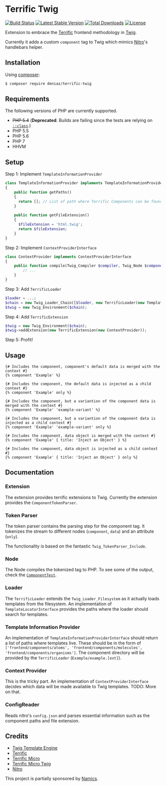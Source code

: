 # Terrific Twig
[![Build Status](https://travis-ci.org/deniaz/terrific-twig.svg?branch=master)](https://travis-ci.org/deniaz/terrific-twig)
[![Latest Stable Version](https://poser.pugx.org/deniaz/terrific-twig/v/stable.svg)](https://packagist.org/packages/deniaz/terrific-twig)
[![Total Downloads](https://poser.pugx.org/deniaz/terrific-twig/downloads.svg)](https://packagist.org/packages/deniaz/terrific-twig)
[![License](https://poser.pugx.org/deniaz/terrific-twig/license.svg)](https://packagist.org/packages/deniaz/terrific-twig)

Extension to embrace the [Terrific](https://github.com/brunschgi/terrificjs) frontend methodology in [Twig](http://twig.sensiolabs.org/).

Currently it adds a custom `component` tag to Twig which mimics [Nitro](https://github.com/namics/generator-nitro)'s handlebars helper.

## Installation
Using [composer](https://packagist.org/packages/deniaz/terrific-twig):

```bash
$ composer require deniaz/terrific-twig
```

## Requirements

The following versions of PHP are currently supported.

+ ~~PHP 5.4~~ (**Deprecated**. Builds are failing since the tests are relying on [`::class`](http://php.net/manual/en/language.oop5.basic.php#language.oop5.basic.class.class).)
+ PHP 5.5
+ PHP 5.6
+ PHP 7
+ HHVM

## Setup
Step 1: Implement `TemplateInformationProvider`

```php
class TemplateInformationProvider implements TemplateInformationProviderInterface
{
    public function getPaths()
    {
      return []; // List of path where Terrific Components can be found, e.g. (/var/www/example.com/frontend/components)
    }
    
    public function getFileExtension()
    {
      $fileExtension = 'html.twig';
      return $fileExtension;
    }
}
```

Step 2: Implement `ContextProviderInterface`

```php
class ContextProvider implements ContextProviderInterface
{
    public function compile(Twig_Compiler $compiler, Twig_Node $component, Twig_Node $dataVariant, $only) {
        // ...
    }
}
```

Step 3: Add `TerrificLoader`
```php
$loader = ...;
$chain = new Twig_Loader_Chain([$loader, new TerrificLoader(new TemplateInformationProvider)]);
$twig = new Twig_Environment($chain);
```

Step 4: Add `TerrificExtension`
```php
$twig = new Twig_Environment($chain);
$twig->addExtension(new TerrificExtension(new ContextProvider));
```

Step 5: Profit!

## Usage
```twig
{# Includes the component, component's default data is merged with the context #}
{% component 'Example' %}

{# Includes the component, the default data is injected as a child context #}
{% component 'Example' only %}

{# Includes the component, but a variantion of the component data is merged with the context #}
{% component 'Example' 'example-variant' %}

{# Includes the component, but a variantion of the component data is injected as a child context #}
{% component 'Example' 'example-variant' only %}

{# Includes the component, data object is merged with the context #}
{% component 'Example' { title: 'Inject an Object' } %}

{# Includes the component, data object is injected as a child context #}
{% component 'Example' { title: 'Inject an Object' } only %}
```

## Documentation
### Extension
The extension provides terrific extensions to Twig. Currently the extension provides the `ComponentTokenParser`.

### Token Parser
The token parser contains the parsing step for the component tag. It tokenizes the stream to different nodes (`component`, `data`) and an attribute (`only`).

The functionality is based on the fantastic `Twig_TokenParser_Include`.

### Node
The Node compiles the tokenized tag to PHP. To see some of the output, check the [`ComponentTest`](https://github.com/deniaz/terrific-twig/blob/master/test/Twig/Node/ComponentTest.php).

### Loader
The `TerrificLoader` extends the `Twig_Loader_Filesystem` as it actually loads templates from the filesystem. An implementation of `TemplateLocatorInterface` provides the paths where the loader should search for templates.

### Template Information Provider
An implementation of `TemplateInformationProviderInterface` should return a list of paths where templates live. These should be in the form of `['frontend/components/atoms', 'frontend/components/molecules', 'frontend/components/organisms']`. The component directory will be provided by the `TerrificLoader` (`Example/example.[ext]`).

### Context Provider
This is the tricky part. An implementation of `ContextProviderInterface` decides which data will be made available to Twig templates.
TODO: More on that.

### ConfigReader
Reads nitro's `config.json` and parses essential information such as the component paths and file extension.

## Credits
+ [Twig Template Engine](http://twig.sensiolabs.org/)
+ [Terrific](http://terrifically.org/)
+ [Terrific Micro](https://github.com/namics/terrific-micro)
+ [Terrific Micro Twig](https://github.com/namics/terrific-micro-twig)
+ [Nitro](https://github.com/namics/generator-nitro)

This project is partially sponsored by [Namics](https://github.com/namics).
